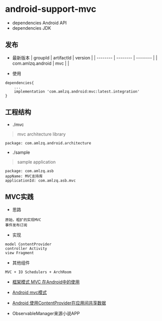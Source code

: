 # android-support-mvc
- dependencies Android API
- dependencies JDK

## 发布
- 最新版本
| groupId | artifactId | version |
| -------- | -------- | -------- |
| com.amlzq.android | mvc |  |

* 使用
```
dependencies{
    ...
    implementation 'com.amlzq.android:mvc:latest.integration'
}
```

## 工程结构
* ./mvc
> mvc architecture library
```
package: com.amlzq.android.architecture
```
* ./sample
> sample application
```
package: com.amlzq.asb
appName: MVC支持库
applicationId: com.amlzq.asb.mvc
```

## MVC实践
- 思路
```
原始，粗犷的实现MVC
事件发布订阅
```
- 实现
```
model ContentProvider
controller Activity
view Fragment
```
- 其他组件
```
MVC + IO Schedulers + ArchRoom
```
- [框架模式 MVC 在Android中的使用](https://blog.csdn.net/feiduclear_up/article/details/46363207)
- [Android mvc模式](https://www.jianshu.com/p/7cb29c9c08d1)
- [Android 使用ContentProvider在应用间共享数据](https://www.jianshu.com/p/f69c7e0a4ba5)

- ObservableManager来源小说APP